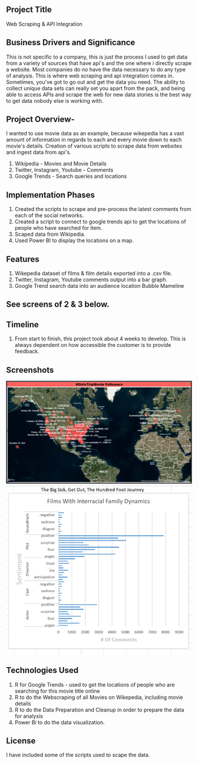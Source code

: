 

## Project Title 
Web Scraping & API Integration 

## Business Drivers and Significance
This is not specific to a company, this is just the process I used to get data from a variety of sources that have api's and the one where i directly scrape a website. 
Most companies do no have the data necessary to do any type of analysis. This is where web scraping and api integration comes in. Sometimes, you’ve got to go out and get the data you need. The ability to collect unique data sets can really set you apart from the pack, and being able to access APIs and scrape the web for new data stories is the best way to get data nobody else is working with.

## Project Overview- 
I wanted to use movie data as an example, because wikepedia has a vast amount of information in regards to each and every movie down to each movie's details. 
Creation of various scripts to scrape data from websites and ingest data from api's.

1. Wikipedia -  Movies and Movie Details 
2. Twitter, Instagram, Youtube - Comments
3. Google Trends - Search queries and locations

## Implementation Phases
1. Created the scripts to scrape and pre-process the latest comments from each of the social networks.
3. Created a script to connect to google trends api to get the locations of people who have searched for item.
3. Scaped data from Wikipedia.
4. Used Power BI to display the locations on a map.

## Features
1. Wikepedia dataset of films & film details exported into a .csv file.
2. Twitter, Instagram, Youtube comments output into a bar graph.
3. Google Trend search data into an audience location Bubble Mameline

## See screens of 2 & 3 below.

## Timeline
1. From start to finish, this project took about 4 weeks to develop. This is always dependent on how accessible the customer is to provide feedback.

## Screenshots
![Alt text](/web_scraping/Movie_Followers_Map.PNG?raw=true "Movie Followers gathered From Google Trends")
![Alt text](/web_scraping/Interracial_Films_Sentiment_Analysis.PNG?raw=true "Sentiment Around Books")

## Technologies Used
1. R for Google Trends - used to get the locations of people who are searching for this movie title online
2. R to do the Webscraping of all Movies on Wikepedia, including movie details
3. R to do the Data Preparation and Cleanup in order to prepare the data for analysis
4. Power Bi to do the data visualization.

## License
I have included some of the scripts used to scape the data.
